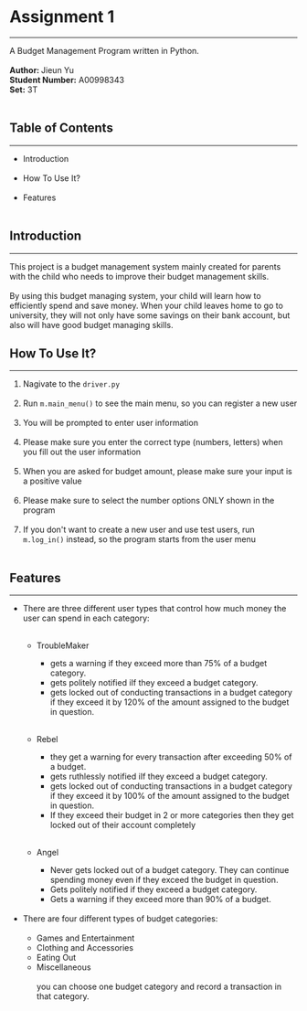 # Assignment 1 

---------------------------------
A Budget Management Program written in Python.</br></br>
<b>Author: </b> Jieun Yu </br>
<b>Student Number:</b> A00998343</br>
<b>Set:</b> 3T
</br></br>

## Table of Contents

--------
* Introduction 
  </br></br>
* How To Use It?
  </br></br>
* Features
  </br></br>

<a name="introduction"></a>
## Introduction

-------------------
This project is a budget management system mainly created for parents
with the child who needs to improve their budget management skills.</br></br>
By using this budget managing system, your child will learn how to efficiently spend and save money. 
When your child leaves home to go to university, they will not only have some savings on their bank account, but also
will have good budget managing skills.

<a name="How-to-use-it"></a>
## How To Use It?

---------------------
1. Nagivate to the ```driver.py```
   </br></br>
2. Run ```m.main_menu()``` to see the main menu, so you
can register a new user
   </br></br>
3. You will be prompted to enter user information  
   </br>
4. Please make sure you enter the correct type (numbers, letters) when you fill out the user information
   </br></br>
5. When you are asked for budget amount, please make sure your input is a positive value<br><br>
6. Please make sure to select the number options ONLY shown in the program <br><br> 
7. If you don't want to create a new user and use test users, run ```m.log_in()``` instead, so the program 
   starts from the user menu
   </br></br>

<a name="features"></a>
## Features

---------------------
* There are three different user types that control how much money the user can spend in each category:
   </br></br>
   * TroubleMaker
     * gets a warning if they exceed more than 75% of a budget category.
     * gets politely notified iIf they exceed a budget category.
     * gets locked out of conducting transactions in a budget category if they exceed it by
120% of the amount assigned to the budget in question.<br><br>
   * Rebel 
     * they get a warning for every transaction after exceeding 50% of a budget.
     * gets ruthlessly notified iIf they exceed a budget category.
     * gets locked out of conducting transactions in a budget category if they exceed it by
100% of the amount assigned to the budget in question.
     * If they exceed their budget in 2 or more categories then they get locked out of their
account completely<br><br>

   * Angel
      * Never gets locked out of a budget category. They can continue spending money even if
they exceed the budget in question.
      * Gets politely notified if they exceed a budget category.
      * Gets a warning if they exceed more than 90% of a budget.
    </br></br>
* There are four different types of budget categories:
   </br></br>
   * Games and Entertainment
   * Clothing and Accessories
   * Eating Out
   * Miscellaneous
    </br></br>
you can choose one budget category and record a transaction in that category.
